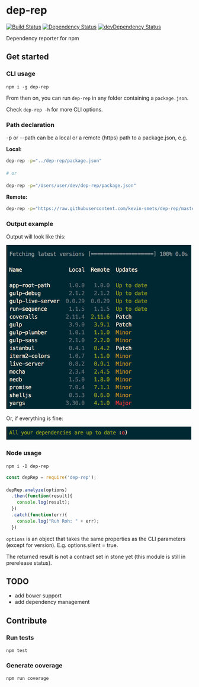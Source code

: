 # dep-rep

[![Build Status](https://travis-ci.org/kevin-smets/dep-rep.svg?branch=master)](https://travis-ci.org/kevin-smets/dep-rep) [![Dependency Status](https://david-dm.org/kevin-smets/dep-rep.svg)](https://david-dm.org/kevin-smets/dep-rep) [![devDependency Status](https://david-dm.org/kevin-smets/dep-rep/dev-status.svg)](https://david-dm.org/kevin-smets/dep-rep#info=devDependencies)

Dependency reporter for npm

## Get started

### CLI usage

```
npm i -g dep-rep
```

From then on, you can run `dep-rep` in any folder containing a `package.json`.

Check `dep-rep -h` for more CLI options.

### Path declaration

-p or --path can be a local or a remote (https) path to a package.json, e.g.

**Local:**

```bash
dep-rep -p="../dep-rep/package.json"

# or

dep-rep -p="/Users/user/dev/dep-rep/package.json"
```

**Remote:**

```bash
dep-rep -p="https://raw.githubusercontent.com/kevin-smets/dep-rep/master/package.json"
```

### Output example

Output will look like this:

![Image of CLI output](assets/report.png)

Or, if everything is fine:

![Image of CLI output](assets/report-ok.png)

### Node usage

```
npm i -D dep-rep
```

```javascript
const depRep = require('dep-rep');

depRep.analyze(options)
  .then(function(result){
    console.log(result);
  })
  .catch(function(err){
    console.log("Ruh Roh: " + err);
  })
```

`options` is an object that takes the same properties as the CLI parameters (except for version). E.g. options.silent = true.

The returned result is not a contract set in stone yet (this module is still in prerelease status).

## TODO

- add bower support
- add dependency management

## Contribute

### Run tests

```
npm test
```

### Generate coverage

```
npm run coverage
```
